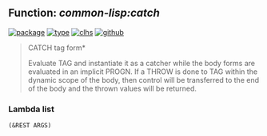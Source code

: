 ## Function: ***common-lisp:catch***
[![package](https://img.shields.io/badge/Package-COMMON--LISP-5f9ea0.svg?style=social&colorA=999999)](../) [![type](https://img.shields.io/badge/Type-Function-5f9ea0.svg?style=social&colorA=999999)](../#function) [![clhs](https://img.shields.io/badge/CLHS-CATCH-5f9ea0.svg?style=social&colorA=999999)](http://www.lispworks.com/documentation/HyperSpec/Body/s_catch.htm) [![github](https://img.shields.io/badge/GitHub-View_the_source-5f9ea0.svg?style=social&colorA=999999&logo=github)](https://github.com/sbcl/sbcl/blob/master/src/compiler/info-functions.lisp/) 

> CATCH tag form*
> 
> Evaluate TAG and instantiate it as a catcher while the body forms are
> evaluated in an implicit PROGN. If a THROW is done to TAG within the dynamic
> scope of the body, then control will be transferred to the end of the body and
> the thrown values will be returned.

### Lambda list
```
(&REST ARGS)
```
